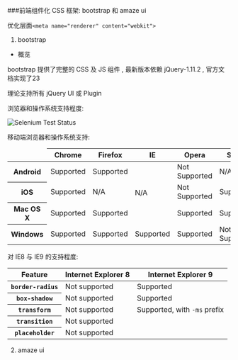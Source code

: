 ###前端组件化 CSS 框架: bootstrap 和 amaze ui

优化层面`<meta name="renderer" content="webkit">`

1.  bootstrap

  - 概览

  bootstrap 提供了完整的 CSS 及 JS 组件 , 最新版本依赖 jQuery-1.11.2 , 官方文档实现了23

  理论支持所有 jQuery UI 或 Plugin

  浏览器和操作系统支持程度:

  ![Selenium Test Status](https://saucelabs.com/browser-matrix/bootstrap.svg)

  移动端浏览器和操作系统支持:

  <table class="table table-bordered table-striped">
    <thead>
      <tr>
        <td></td>
        <th>Chrome</th>
        <th>Firefox</th>
        <th>IE</th>
        <th>Opera</th>
        <th>Safari</th>
      </tr>
    </thead>
    <tbody>
      <tr>
        <th>Android</th>
        <td class="text-success"><span class="glyphicon glyphicon-ok" aria-hidden="true"></span> Supported</td>
        <td class="text-success"><span class="glyphicon glyphicon-ok" aria-hidden="true"></span> Supported</td>
        <td class="text-muted" rowspan="3" style="vertical-align: middle;">N/A</td>
        <td class="text-danger"><span class="glyphicon glyphicon-remove" aria-hidden="true"></span> Not Supported</td>
        <td class="text-muted">N/A</td>
      </tr>
      <tr>
        <th scope="row">iOS</th>
        <td class="text-success"><span class="glyphicon glyphicon-ok" aria-hidden="true"></span> Supported</td>
        <td class="text-muted">N/A</td>
        <td class="text-danger"><span class="glyphicon glyphicon-remove" aria-hidden="true"></span> Not Supported</td>
        <td class="text-success"><span class="glyphicon glyphicon-ok" aria-hidden="true"></span> Supported</td>
      </tr>
      <tr>
        <th scope="row">Mac OS X</th>
        <td class="text-success"><span class="glyphicon glyphicon-ok" aria-hidden="true"></span> Supported</td>
        <td class="text-success"><span class="glyphicon glyphicon-ok" aria-hidden="true"></span> Supported</td>
        <td class="text-success"><span class="glyphicon glyphicon-ok" aria-hidden="true"></span> Supported</td>
        <td class="text-success"><span class="glyphicon glyphicon-ok" aria-hidden="true"></span> Supported</td>
      </tr>
      <tr>
        <th scope="row">Windows</th>
        <td class="text-success"><span class="glyphicon glyphicon-ok" aria-hidden="true"></span> Supported</td>
        <td class="text-success"><span class="glyphicon glyphicon-ok" aria-hidden="true"></span> Supported</td>
        <td class="text-success"><span class="glyphicon glyphicon-ok" aria-hidden="true"></span> Supported</td>
        <td class="text-success"><span class="glyphicon glyphicon-ok" aria-hidden="true"></span> Supported</td>
        <td class="text-danger"><span class="glyphicon glyphicon-remove" aria-hidden="true"></span> Not Supported</td>
      </tr>
    </tbody>
  </table>

  对 IE8 与 IE9 的支持程度:

  <table class="table table-bordered table-striped">
    <thead>
      <tr>
        <th class="col-xs-4">Feature</th>
        <th class="col-xs-4">Internet Explorer 8</th>
        <th class="col-xs-4">Internet Explorer 9</th>
      </tr>
    </thead>
    <tbody>
      <tr>
        <th scope="row"><code>border-radius</code></th>
        <td class="text-danger"><span class="glyphicon glyphicon-remove" aria-hidden="true"></span> Not supported</td>
        <td class="text-success"><span class="glyphicon glyphicon-ok" aria-hidden="true"></span> Supported</td>
      </tr>
      <tr>
        <th scope="row"><code>box-shadow</code></th>
        <td class="text-danger"><span class="glyphicon glyphicon-remove" aria-hidden="true"></span> Not supported</td>
        <td class="text-success"><span class="glyphicon glyphicon-ok" aria-hidden="true"></span> Supported</td>
      </tr>
      <tr>
        <th scope="row"><code>transform</code></th>
        <td class="text-danger"><span class="glyphicon glyphicon-remove" aria-hidden="true"></span> Not supported</td>
        <td class="text-success"><span class="glyphicon glyphicon-ok" aria-hidden="true"></span> Supported, with <code>-ms</code> prefix</td>
      </tr>
      <tr>
        <th scope="row"><code>transition</code></th>
        <td colspan="2" class="text-danger"><span class="glyphicon glyphicon-remove" aria-hidden="true"></span> Not supported</td>
      </tr>
      <tr>
        <th scope="row"><code>placeholder</code></th>
        <td colspan="2" class="text-danger"><span class="glyphicon glyphicon-remove" aria-hidden="true"></span> Not supported</td>
      </tr>
    </tbody>
  </table>

2.  amaze ui
